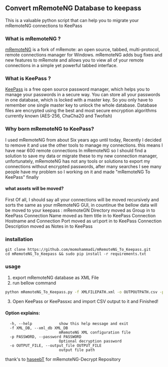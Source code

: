 ## Convert mRemoteNG Database to keepass
This is a valuable python script that can help you to migrate your mRemoteNG connections to KeePass
### What is mRemoteNG ?
[mRemoteNG](https://mremoteng.org/) is a fork of mRemote: an open source, tabbed, multi-protocol, remote connections manager for Windows. mRemoteNG adds bug fixes and new features to mRemote and allows you to view all of your remote connections in a simple yet powerful tabbed interface.
### What is KeePass ?
[KeePass](https://keepass.info/) is a free open source password manager, which helps you to manage your passwords in a secure way. You can store all your passwords in one database, which is locked with a master key. So you only have to remember one single master key to unlock the whole database. Database files are encrypted using the best and most secure encryption algorithms currently known (AES-256, ChaCha20 and Twofish)
### Why born mRemoteNG to KeePass?
I used mRemoteNG from about Six years ago until today, Recently I decided to remove it and use the other tools to manage my connections.
this means I have near 600 remote connections In mRemoteNG so I should find a solution to save my data or migrate these to my new connection manager, unfortunately, mRemoteNG has not any tools or solutions to export my connections without encrypted passwords, after many searches I see many people have my problem so I working on it and made "mRemoteNG To KeePass" finally

#### what assets will be moved?
First Of all, I should say all your connections will be moved recursively and sorts the same as your mRemoteNG GUI, in countinue the bellow data will be moved to your keepass : 
mRemoteGN Directory moved as Group in to KeePass
Connection Name moved as Item title in to KeePass
Connection Hostname and Connection Port moved as url:port in to KeePass
Connection Description moved as Notes in to KeePass

### installation

```
git clone https://github.com/momohammadi/mRemoteNG_To_Keepass.git
cd mRemoteNG_To_Keepass && sudo pip install -r requirements.txt
```
### usage
1. export mRemoteNG database as XML File 
2. run bellow command
```bash
python mRemoteNG_To_Keepass.py -f XMLFILEPATH.xml -o OUTPOUTPATH.csv -p YourMreotengMasterPassword
```
3. Open KeePass or KeePassxc and import CSV output to it and Finished!

#### Option explains:
```
  -h, --help            show this help message and exit
  -f XML_DB, --xml_db XML_DB
                        mRemoteNG XML configuration file
  -p PASSWORD, --password PASSWORD
                        Optional decryption password
  -o OUTPUT_FILE, --output_file OUTPUT_FILE
                        output file path
```

thank's to [haseebT](https://github.com/haseebT) for mRemoteNG-Decrypt Repository
